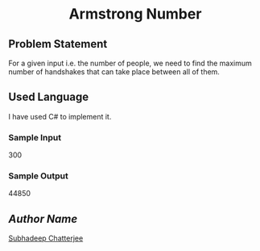 <h1 align=center>Armstrong Number</h1>

## Problem Statement
For a given input i.e. the number of people, we need to find the maximum number of handshakes that can take place between all of them.

## Used Language
I have used C# to implement it.

### Sample Input
300

### Sample Output
44850

## *Author Name*
[Subhadeep Chatterjee](https://github.com/subhadeep1912)